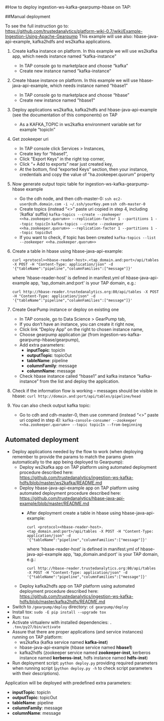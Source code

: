 #How to deploy ingestion-ws-kafka-gearpump-hbase on TAP:

##Manual deployment

To see the full instruction go to: https://github.com/trustedanalytics/platform-wiki-0.7/wiki/Example-Ingestion-Using-Apache-Gearpump
This example will use also: hbase-java-api-example, kafka2hdfs and ws2kafka applications.

1. Create kafka instance on platform. In this example we will use ws2kafka app, which needs instance named “kafka-instance”
    - In TAP console go to marketplace and choose “kafka”
    - Create new instance named "kafka-instance"
1. Create hbase instance on platform. In this example we will use hbase-java-api-example, which needs instance named “hbase1”
    - In TAP console go to marketplace and choose “hbase”
    - Create new instance named "hbase1"
1. Deploy applications ws2kafka, kafka2hdfs and hbase-java-api-example (see the documentation of this components) on TAP
    - As a KAFKA_TOPIC in ws2kafka environment variable set for example “topicIn”
1. Get zookeeper uri
    - In TAP console click Services > Instances,
    - Create key for “hbase1”,
    - Click ”Export Keys” in the right top corner,
    - Click “+ Add to exports” near just created key,
    - At the bottom, find “exported Keys” section, then your instance, credentials and copy the value of "ha.zookeeper.quorum" property
1. Now generate output topic table for ingestion-ws-kafka-gearpump-hbase example
    - Go the cdh node, and then cdh-master-0:
       `ssh ec2-user@cdh.domain.com -i ~/.ssh/yourKey.pem`
       `ssh cdh-master-0`
    - Create topics (instead “<>” paste uri copied in step 4, including ‘/kafka’ suffix)
       `kafka-topics --create --zookeeper <<ha.zookeeper.quorum>> --replication-factor 1 --partitions 1 --topic topicIn`
       `kafka-topics --create --zookeeper <<ha.zookeeper.quorum>> --replication-factor 1 --partitions 1 --topic topicOut`
    - If you want to check, if topic has been created
       `kafka-topics --list --zookeeper <<ha.zookeeper.quorum>>`
1. Create a table in hbase using hbase-java-api-example:

   `curl <protocol><hbase-reader-host>.<tap_domain.and:port>/api/tables -X POST -H "Content-Type: application/json" -d '{"tableName":"pipeline","columnFamilies":["message"]}'`

    where 'hbase-reader-host' is defined in manifest.yml of hbase-java-api-example app, 'tap_domain.and:port' is your TAP domain, e.g.:

   `curl http://hbase-reader.trustedanalytics.org:80/api/tables -X POST -H "Content-Type: application/json" -d '{"tableName":"pipeline","columnFamilies":["message"]}'`
1. Create GearPump instance or deploy on existing one
    - In TAP console, go to Data Science > GearPump tab,
    - If you don’t have an instance, you can create it right now,
    - Click link “Deploy App” on the right to chosen instance name,
    - Choose gearpump application jar (from ingestion-ws-kafka-gearpump-hbase/gearpump),
    - Add extra parameters:
        * **inputTopic**: topicIn
        * **outputTopic**: topicOut
        * **tableName**: pipeline
        * **columnFamily**: message
        * **columnName**: message
    - Check hbase instance called “hbase1” and kafka instance “kafka-instance” from the list and deploy the application.
1. Check if the information flow is working – messages should be visible in hbase:
       `curl http://domain.and:port/api/tables/pipeline/head`
1. You can also check output kafka topic:
   - Go to cdh and cdh-master-0, then use command (instead “<>” paste uri copied in step 4):
       `kafka-console-consumer --zookeeper <<ha.zookeeper.quorum>> --topic topicIn --from-beginning`



## Automated deployment
* Deploy applications needed by the flow to work (when deploying remember to provide the params to match the params given automatically to the app being deployed to Gearpump):
    * Deploy ws2kafka app on TAP platform using automated deployment procedure described here: https://github.com/trustedanalytics/ingestion-ws-kafka-hdfs/blob/master/ws2kafka/README.md
    * Deploy hbase-java-api-example app on TAP platform using automated deployment procedure described here: https://github.com/trustedanalytics/hbase-java-api-example/blob/master/README.md
         - After deployment create a table in hbase using hbase-java-api-example:

             `curl <protocol><hbase-reader-host>.<tap_domain.and:port>/api/tables -X POST -H "Content-Type: application/json" -d '{"tableName":"pipeline","columnFamilies":["message"]}'`

              where 'hbase-reader-host' is defined in manifest.yml of hbase-java-api-example app, 'tap_domain.and:port' is your TAP domain, e.g.:

              `curl http://hbase-reader.trustedanalytics.org:80/api/tables -X POST -H "Content-Type: application/json" -d '{"tableName":"pipeline","columnFamilies":["message"]}'`
    * Deploy kafka2hdfs app on TAP platform using automated deployment procedure described here: https://github.com/trustedanalytics/ingestion-ws-kafka-hdfs/blob/master/kafka2hdfs/README.md
* Switch to `/gearpump/deploy` directory: `cd gearpump/deploy`
* Install tox: `sudo -E pip install --upgrade tox`
* Run: `tox`
* Activate virtualenv with installed dependencies: `. .tox/py27/bin/activate`
* Assure that there are proper applications (and service instances) running on TAP platform:
    * ws2kafka (kafka service named **kafka-inst**)
    * hbase-java-api-example (hbase service named **hbase1**)
    * kafka2hdfs (zookeeper service named **zookeeper-inst**, kerberos instance named **kerberos-inst**, hdfs instance named **hdfs-inst**)
* Run deployment script: `python deploy.py` providing required parameters when running script (`python deploy.py -h` to check script parameters with their descriptions).

Application will be deployed with predefined extra parameters:
* **inputTopic**: topicIn
* **outputTopic**: topicOut
* **tableName**: pipeline
* **columnFamily**: message
* **columnName**: message
